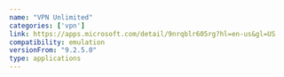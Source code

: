 ```yaml
---
name: "VPN Unlimited"
categories: ['vpn']
link: https://apps.microsoft.com/detail/9nrqblr605rg?hl=en-us&gl=US
compatibility: emulation
versionFrom: "9.2.5.0"
type: applications
---
```


